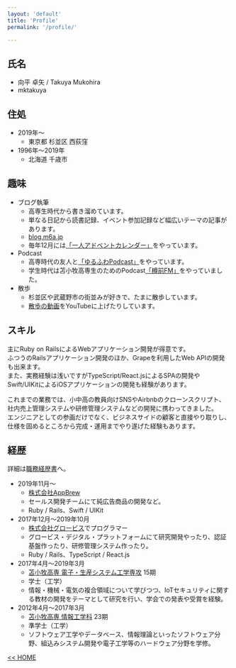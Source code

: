 ```yaml
---
layout: 'default'
title: 'Profile'
permalink: '/profile/'

---
```


## 氏名

* 向平 卓矢 / Takuya Mukohira
* mktakuya


## 住処

* 2019年〜
  * 東京都 杉並区 西荻窪
* 1996年〜2019年
  * 北海道 千歳市


## 趣味

* ブログ執筆
  * 高専生時代から書き溜めています。
  * 単なる日記から読書記録、イベント参加記録など幅広いテーマの記事があります。
  * [blog.m6a.jp](https://blog.m6a.jp)
  * 毎年12月には[「一人アドベントカレンダー」](/adventar/)をやっています。
* Podcast
  * 高専時代の友人と[「ゆるふわPodcast」](https://yuru28.com/)をやっています。
  * 学生時代は苫小牧高専生のためのPodcast[「樽前FM」](https://tarumaefm.com)をやっていました。
* 散歩
  * 杉並区や武蔵野市の街並みが好きで、たまに散歩しています。
  * [散歩の動画](https://www.youtube.com/watch?v=ZOr8DtOtNPw)をYouTubeに上げたりしています。


## スキル

主にRuby on RailsによるWebアプリケーション開発が得意です。  
ふつうのRailsアプリケーション開発のほか、Grapeを利用したWeb APIの開発も出来ます。  
また、実務経験は浅いですがTypeScript/React.jsによるSPAの開発やSwift/UIKitによるiOSアプリケーションの開発も経験があります。

これまでの業務では、小中高の教員向けSNSやAirbnbのクローンスクリプト、社内売上管理システムや研修管理システムなどの開発に携わってきました。  
エンジニアとしての参画だけでなく、ビジネスサイドの顧客と直接やり取りし、仕様を固めるところから完成・運用までやり遂げた経験もあります。


## 経歴

詳細は[職務経歴書](/resume.pdf)へ。

* 2019年11月〜
  * [株式会社AppBrew](https://appbrew.io/)
  * セールス開発チームにて純広告商品の開発など。
  * Ruby / Rails、Swift / UIKit
* 2017年12月〜2019年10月
  * [株式会社グロービス](https://www.globis.co.jp/)でプログラマー
  * グロービス・デジタル・プラットフォームにて研究開発やったり、認証基盤作ったり、研修管理システム作ったり。
  * Ruby / Rails、TypeScript / React.js
* 2017年4月〜2019年3月
  * [苫小牧高専 電子・生産システム工学専攻](https://www.tomakomai-ct.ac.jp/dep/major) 15期
  * 学士（工学）
  * 情報・機械・電気の複合領域について学びつつ、IoTセキュリティに関する教材の開発をテーマとして研究を行い、学会での発表や受賞を経験。
* 2012年4月〜2017年3月
  * [苫小牧高専 情報工学科](https://www.tomakomai-ct.ac.jp/dep/jo) 23期
  * 準学士（工学）
  * ソフトウェア工学やデータベース、情報理論といったソフトウェア分野、組込みシステム開発や電子工学等のハードウェア分野を学修。

<div>
  <a href="/">&lt;&lt; HOME</a>
</div>

